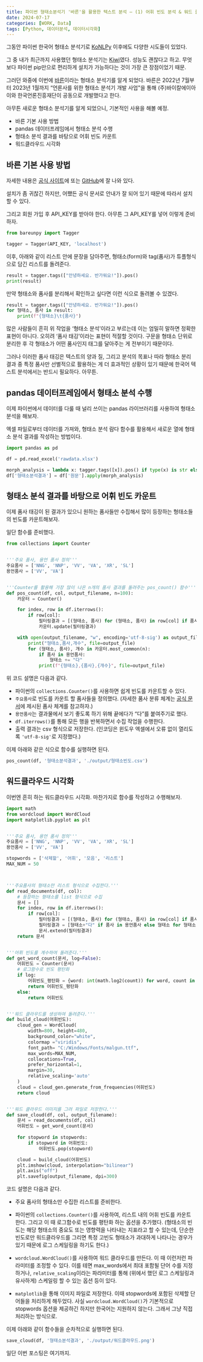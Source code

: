 ```yaml
---
title: 파이썬 형태소분석기 '바른'을 활용한 텍스트 분석 – (1) 어휘 빈도 분석 & 워드 클라우드 시각화
date: 2024-07-17
categories: [WORK, Data]
tags: [Python, 데이터분석, 데이터시각화]
---
```


그동안 파이썬 한국어 형태소 분석기로 [KoNLPy](https://konlpy.org/ko/latest/index.html) 이후에도 다양한 시도들이 있었다.

그 중 내가 최근까지 사용했던 형태소 분석기는 [Kiwi](https://bab2min.github.io/kiwipiepy/)였다. 성능도 괜찮다고 하고. 무엇보다 파이썬 pip만으로 편리하게 설치가 가능하다는 것이 가장 큰 장점이었기 때문.

그러던 와중에 이번에 [바른](https://bareun.ai/)이라는 형태소 분석기를 알게 되었다. 바른은 2022년 7월부터 2023년 1월까지 “언론사를 위한 형태소 분석기 개발 사업"을 통해 (주)바이칼에이아이와 한국언론진흥재단이 공동으로 개발했다고 한다.

아무튼 새로운 형태소 분석기를 알게 되었으니, 기본적인 사용을 해볼 예정.

- 바른 기본 사용 방법
- pandas 데이터프레임에서 형태소 분석 수행
- 형태소 분석 결과를 바탕으로 어휘 빈도 카운트
- 워드클라우드 시각화

## 바른 기본 사용 방법

자세한 내용은 [공식 사이트](https://bareun.ai/)에 또는 [GitHub](https://github.com/bareun-nlp/bareunpy)에 잘 나와 있다.

설치가 좀 귀찮긴 하지만, 어쨌든 공식 문서로 안내가 잘 되어 있기 때문에 따라서 설치할 수 있다.

그리고 회원 가입 후 API_KEY를 받아야 한다. 아무튼 그 API_KEY를 넣어 이렇게 준비하자.

```python
from bareunpy import Tagger

tagger = Tagger(API_KEY, 'localhost')
```

이후, 아래와 같이 리스트 안에 문장을 담아주면, 형태소(form)와 tag(품사)가 튜플형식으로 담긴 리스트를 돌려준다.

```python
result = tagger.tags(["안녕하세요. 반가워요!"]).pos()
print(result)
```

만약 형태소와 품사를 분리해서 확인하고 싶다면 이런 식으로 돌려볼 수 있겠다.

```python
result = tagger.tags(["안녕하세요. 반가워요!"]).pos()
for 형태소, 품사 in result:
    print(f"{형태소}\t{품사}")
```

많은 사람들이 흔히 위 작업을 ‘형태소 분석’이라고 부르는데 이는 엄밀히 말하면 정확한 표현이 아니다. 오히려 ‘품사 태깅’이라는 표현이 적절할 것이다. 구문을 형태소 단위로 분리한 후 각 형태소가 어떤 품사인지 태그를 달아주는 게 전부이기 때문이다.

그러나 이러한 품사 태깅은 텍스트의 양과 질, 그리고 분석의 목표나 따라 형태소 분리 결과 중 특정 품사만 선별적으로 활용하는 게 더 효과적인 상황이 있기 때문에 한국어 텍스트 분석에서는 반드시 필요하다. 아무튼.

## pandas 데이터프레임에서 형태소 분석 수행

이제 파이썬에서 데이터를 다룰 때 널리 쓰이는 pandas 라이브러리를 사용하여 형태소 분석을 해보자.

엑셀 파일로부터 데이터를 가져와, 형태소 분석 람다 함수를 활용해서 새로운 열에 형태소 분석 결과를 작성하는 방법이다.

```python
import pandas as pd

df = pd.read_excel('rawdata.xlsx')

morph_analysis = lambda x: tagger.tags([x]).pos() if type(x) is str else None
df['형태소분석결과'] = df['원문'].apply(morph_analysis)
```

## 형태소 분석 결과를 바탕으로 어휘 빈도 카운트

이제 품사 태깅이 된 결과가 있으니 원하는 품사들만 수집해서 많이 등장하는 형태소들의 빈도를 카운트해보자.

일단 함수를 준비했다.

```python
from collections import Counter


'''주요 품사, 용언 품사 정의'''
주요품사 = ['NNG', 'NNP', 'VV', 'VA', 'XR', 'SL']
용언품사 = ['VV', 'VA']


'''Counter를 활용해 가장 많이 나온 n개의 품사 결과를 돌려주는 pos_count() 함수'''
def pos_count(df, col, output_filename, n=100):
    카운터 = Counter()

    for index, row in df.iterrows():
        if row[col]:
            필터링결과 = [(형태소, 품사) for (형태소, 품사) in row[col] if 품사 in 주요품사]
            카운터.update(필터링결과)

    with open(output_filename, "w", encoding='utf-8-sig') as output_file:
        print("형태소,품사,개수", file=output_file)
        for (형태소, 품사), 개수 in 카운터.most_common(n):
            if 품사 in 용언품사:
                형태소 += "다"
            print(f"{형태소},{품사},{개수}", file=output_file)
```

위 코드 설명은 다음과 같다.

- 파이썬의 `collections.Counter()`를 사용하면 쉽게 빈도를 카운트할 수 있다.
- `주요품사`로 빈도를 카운트 할 품사들을 정의했다. (자세한 품사 분류 체계는 [공식 문서](https://bareun.ai/docs)에 제시된 품사 체계를 참고하자.)
- `용언품사`는 결과물에서 보기 좋도록 하기 위해 끝에다가 “다”를 붙여주기로 했다.
- `df.iterrows()`를 통해 모든 행을 반복하면서 수집 작업을 수행한다.
- 출력 결과는 csv 형식으로 저장한다. (인코딩은 윈도우 엑셀에서 오류 없이 열리도록 `'utf-8-sig'`로 지정했다.)

이제 아래와 같은 식으로 함수를 실행하면 된다.

```python
pos_count(df, '형태소분석결과', './output/형태소빈도.csv')
```

## 워드클라우드 시각화

이번엔 흔히 하는 워드클라우드 시각화. 마찬가지로 함수를 작성하고 수행해보자.

```python
import math
from wordcloud import WordCloud
import matplotlib.pyplot as plt


'''주요 품사, 용언 품사 정의'''
주요품사 = ['NNG', 'NNP', 'VV', 'VA', 'XR', 'SL']
용언품사 = ['VV', 'VA']

stopwords = ['삭제할', '어휘', '모음', '리스트']
MAX_NUM = 50



'''주요품사의 형태소만 리스트 형식으로 수집한다.'''
def read_documents(df, col):
    # 등장하는 형태소를 list 형식으로 수집
    문서 = []
    for index, row in df.iterrows():
        if row[col]:
            필터링결과 = [(형태소, 품사) for (형태소, 품사) in row[col] if 품사 in 주요품사]
            필터링결과 = [형태소+"다" if 품사 in 용언품사 else 형태소 for 형태소, 품사 in 필터링결과]
            문서.extend(필터링결과)
    return 문서


'''어휘 빈도를 계수하여 돌려준다.'''
def get_word_count(문서, log=False):
    어휘빈도 = Counter(문서)
    # 로그함수로 빈도 평탄화
    if log:
        어휘빈도_평탄화 = {word: int(math.log2(count)) for word, count in 어휘빈도.items()}
        return 어휘빈도_평탄화
    else:
        return 어휘빈도


'''워드 클라우드를 생성하여 돌려준다.'''
def build_cloud(어휘빈도):
    cloud_gen = WordCloud(
        width=800, height=480,
        background_color="white",
        colormap ="viridis",
        font_path= "C:/Windows/Fonts/malgun.ttf",
        max_words=MAX_NUM,
        collocations=True,
        prefer_horizontal=1,
        margin=30,
        relative_scaling='auto'
    )
    cloud = cloud_gen.generate_from_frequencies(어휘빈도)
    return cloud


'''워드 클라우드 이미지를 그려 파일로 저장한다.'''
def save_cloud(df, col, output_filename):
    문서 = read_documents(df, col)
    어휘빈도 = get_word_count(문서)
  
    for stopword in stopwords:
        if stopword in 어휘빈도:
            어휘빈도.pop(stopword)

    cloud = build_cloud(어휘빈도)
    plt.imshow(cloud, interpolation="bilinear")
    plt.axis("off")
    plt.savefig(output_filename, dpi=300)
```

코드 설명은 다음과 같다.

- 주요 품사의 형태소만 수집한 리스트를 준비한다.
- 파이썬의 `collections.Counter()`를 사용하여, 리스트 내의 어휘 빈도를 카운트 한다.  그리고 이 때 로그함수로 빈도를 평탄화 하는 옵션을 추가했다. (형태소의 빈도는 해당 형태소의 중요도 또는 영향력을 나타내는 지표라고 할 수 있는데, 단순한 빈도로만 워드클라우드를 그리면 특정 고빈도 형태소가 과대하게 나타나는 경우가 있기 때문에 로그 스케일링을 하기도 한다.)

- `wordcloud.WordCloud()`를 사용하여 워드 클라우드를 만든다. 이 때 이런저런 파라미터를 조정할 수 있다.  이를 테면 max_words에서 최대 포함될 단어 수를 지정하거나, `relative_scaling`이라는 파라미터를 통해 (위에서 했던 로그 스케일링과 유사하게) 스케일링 할 수 있는 옵션 등이 있다.
- `matplotlib`을 통해 이미지 파일로 저장한다.  이때 stopwords에 포함된 삭제할 단어들을 처리하게 해두었다. 사실 `wordcloud.WordCloud()`가 기본적으로 stopwords 옵션을 제공하긴 하지만 한국어는 지원하지 않는다. 그래서 그냥 직접 처리하는 방식으로.

이제 아래와 같이 함수들을 순차적으로 실행하면 된다.

```python
save_cloud(df, '형태소분석결과', './output/워드클라우드.png')
```

일단 이번 포스팅은 여기까지.